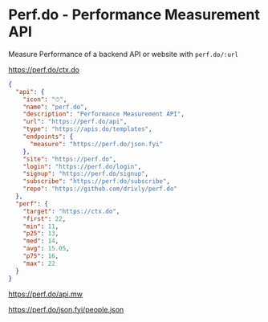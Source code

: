 # Perf.do - Performance Measurement API

Measure Performance of a backend API or website with `perf.do/:url`

<https://perf.do/ctx.do>

```json
{
  "api": {
    "icon": "⏱",
    "name": "perf.do",
    "description": "Performance Measurement API",
    "url": "https://perf.do/api",
    "type": "https://apis.do/templates",
    "endpoints": {
      "measure": "https://perf.do/json.fyi"
    },
    "site": "https://perf.do",
    "login": "https://perf.do/login",
    "signup": "https://perf.do/signup",
    "subscribe": "https://perf.do/subscribe",
    "repo": "https://github.com/drivly/perf.do"
  },
  "perf": {
    "target": "https://ctx.do",
    "first": 22,
    "min": 11,
    "p25": 13,
    "med": 14,
    "avg": 15.05,
    "p75": 16,
    "max": 22
  }
}
```


<https://perf.do/api.mw>


<https://perf.do/json.fyi/people.json>
